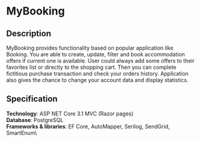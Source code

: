 # MyBooking

## Description

MyBooking provides functionality based on popular application like Booking. You are able to create, update, filter and book accommodation offers if current one is available.
User could always add some offers to their favorites list or directly to the shopping cart. Then you can complete fictitious purchase transaction and check your orders history. Application also gives the chance to change your account data and display statistics.

## Specification

**Technology**: ASP NET Core 3.1 MVC (Razor pages)\
**Database**: PostgreSQL\
**Frameworks & libraries**: EF Core, AutoMapper, Serilog, SendGrid, SmartEnum\
